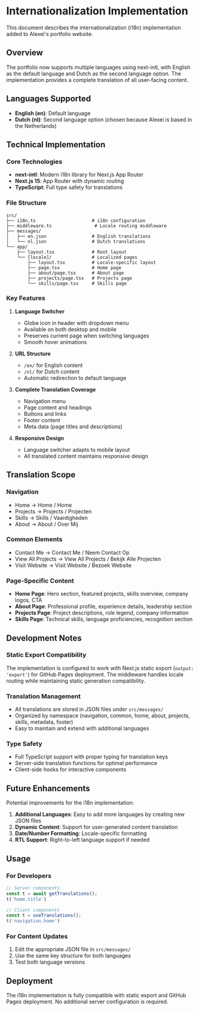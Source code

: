 # Internationalization Implementation

This document describes the internationalization (i18n) implementation added to Alexei's portfolio website.

## Overview

The portfolio now supports multiple languages using next-intl, with English as the default language and Dutch as the second language option. The implementation provides a complete translation of all user-facing content.

## Languages Supported

- **English (en)**: Default language
- **Dutch (nl)**: Second language option (chosen because Alexei is based in the Netherlands)

## Technical Implementation

### Core Technologies
- **next-intl**: Modern i18n library for Next.js App Router
- **Next.js 15**: App Router with dynamic routing
- **TypeScript**: Full type safety for translations

### File Structure
```
src/
├── i18n.ts                     # i18n configuration
├── middleware.ts                # Locale routing middleware
├── messages/
│   ├── en.json                 # English translations
│   └── nl.json                 # Dutch translations
└── app/
    ├── layout.tsx              # Root layout
    └── [locale]/               # Localized pages
        ├── layout.tsx          # Locale-specific layout
        ├── page.tsx            # Home page
        ├── about/page.tsx      # About page
        ├── projects/page.tsx   # Projects page
        └── skills/page.tsx     # Skills page
```

### Key Features

1. **Language Switcher**
   - Globe icon in header with dropdown menu
   - Available on both desktop and mobile
   - Preserves current page when switching languages
   - Smooth hover animations

2. **URL Structure**
   - `/en/` for English content
   - `/nl/` for Dutch content
   - Automatic redirection to default language

3. **Complete Translation Coverage**
   - Navigation menu
   - Page content and headings
   - Buttons and links
   - Footer content
   - Meta data (page titles and descriptions)

4. **Responsive Design**
   - Language switcher adapts to mobile layout
   - All translated content maintains responsive design

## Translation Scope

### Navigation
- Home → Home / Home
- Projects → Projects / Projecten
- Skills → Skills / Vaardigheden
- About → About / Over Mij

### Common Elements
- Contact Me → Contact Me / Neem Contact Op
- View All Projects → View All Projects / Bekijk Alle Projecten
- Visit Website → Visit Website / Bezoek Website

### Page-Specific Content
- **Home Page**: Hero section, featured projects, skills overview, company logos, CTA
- **About Page**: Professional profile, experience details, leadership section
- **Projects Page**: Project descriptions, role legend, company information
- **Skills Page**: Technical skills, language proficiencies, recognition section

## Development Notes

### Static Export Compatibility
The implementation is configured to work with Next.js static export (`output: 'export'`) for GitHub Pages deployment. The middleware handles locale routing while maintaining static generation compatibility.

### Translation Management
- All translations are stored in JSON files under `src/messages/`
- Organized by namespace (navigation, common, home, about, projects, skills, metadata, footer)
- Easy to maintain and extend with additional languages

### Type Safety
- Full TypeScript support with proper typing for translation keys
- Server-side translation functions for optimal performance
- Client-side hooks for interactive components

## Future Enhancements

Potential improvements for the i18n implementation:

1. **Additional Languages**: Easy to add more languages by creating new JSON files
2. **Dynamic Content**: Support for user-generated content translation
3. **Date/Number Formatting**: Locale-specific formatting
4. **RTL Support**: Right-to-left language support if needed

## Usage

### For Developers
```typescript
// Server components
const t = await getTranslations();
t('home.title')

// Client components  
const t = useTranslations();
t('navigation.home')
```

### For Content Updates
1. Edit the appropriate JSON file in `src/messages/`
2. Use the same key structure for both languages
3. Test both language versions

## Deployment

The i18n implementation is fully compatible with static export and GitHub Pages deployment. No additional server configuration is required.